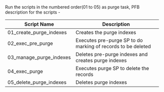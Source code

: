 Run the scripts in the numbered order(01 to 05) as purge task, PFB description for the scripts - 

|Script Name| Description|
|---|---|
01_create_purge_indexes | Creates the purge indexes |
02_exec_pre_purge | Executes pre-purge SP to do marking of records to be deleted |
03_manage_purge_indexes | Deletes pre-purge indexes and creates purge indexes |
04_exec_purge | Executes purge SP to delete the records |
05_delete_purge_indexes | Deletes purge indexes |
